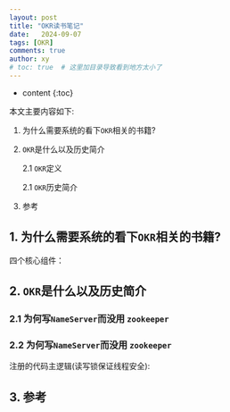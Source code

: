 ```yaml
---
layout: post
title: "OKR读书笔记"
date:   2024-09-07
tags: [OKR]
comments: true
author: xy
# toc: true  # 这里加目录导致看到地方太小了
---
```

* content
{:toc}

本文主要内容如下:

1. 为什么需要系统的看下`OKR`相关的书籍?

2. `OKR`是什么以及历史简介

    2.1 `OKR`定义

    2.1 `OKR`历史简介

3. 参考

## 1. 为什么需要系统的看下`OKR`相关的书籍?



四个核心组件：


## 2. `OKR`是什么以及历史简介

### 2.1 为何写`NameServer`而没用 `zookeeper`


### 2.2 为何写`NameServer`而没用 `zookeeper`



注册的代码主逻辑(读写锁保证线程安全):



## 3. 参考




